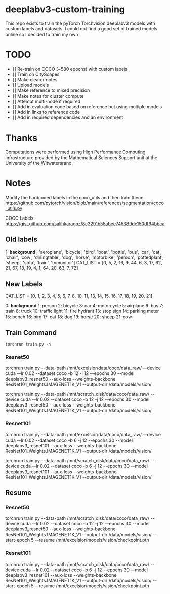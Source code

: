 # deeplabv3-custom-training
This repo exists to train the pyTorch Torchvision deeplabv3 models with custom labels and datasets.
I could not find a good set of trained models online so I decided to train my own

# TODO
- [] Re-train on COCO (~580 epochs) with custom labels
- [] Train on CityScapes
- [] Make clearer notes
- [] Upload models
- [] Make reference to mixed precision
- [] Make notes for cluster compute
- [] Attempt multi-node if required
- [] Add in evaluation code based on reference but using multiple models
- [] Add in links to reference code
- [] Add in required dependencies and an environment

# Thanks
Computations were performed using High Performance Computing infrastructure provided by the Mathematical Sciences Support unit at the University of the Witwatersrand.

# Notes
Modify the hardcoded labels in the coco_utils and then train them: https://github.com/pytorch/vision/blob/main/references/segmentation/coco_utils.py

COCO Labels:
https://gist.github.com/salihkaragoz/8c3291b55abee745389de150df94bbca

## Old labels
[   '__background__', 'aeroplane', 'bicycle', 'bird', 'boat', 'bottle', 'bus',
    'car', 'cat', 'chair', 'cow', 'diningtable', 'dog', 'horse', 'motorbike',
    'person', 'pottedplant', 'sheep', 'sofa', 'train', 'tvmonitor']
CAT_LIST = [0, 5, 2, 16, 9, 44, 6, 3, 17, 62, 21, 67, 18, 19, 4, 1, 64, 20, 63, 7, 72]

## New Labels
CAT_LIST = [0, 1, 2, 3, 4, 5, 6, 7, 8, 10, 11, 13, 14, 15, 16, 17, 18, 19, 20, 21]

0: __background__
1: person
2: bicycle
3: car
4: motorcycle
5: airplane
6: bus
7: train
8: truck
10: traffic light
11: fire hydrant
13: stop sign
14: parking meter
15: bench
16: bird
17: cat
18: dog
19: horse
20: sheep
21: cow

## Train Command
`torchrun train.py -h`

### Resnet50
torchrun train.py --data-path /mnt/excelsior/data/coco/data_raw/ --device cuda --lr 0.02 --dataset coco -b 12 -j 12 --epochs 30 --model deeplabv3_resnet50 --aux-loss --weights-backbone ResNet101_Weights.IMAGENET1K_V1 --output-dir /data/models/vision/

torchrun train.py --data-path /mnt/scratch_disk/data/coco/data_raw/ --device cuda --lr 0.02 --dataset coco -b 12 -j 12 --epochs 30 --model deeplabv3_resnet50 --aux-loss --weights-backbone ResNet101_Weights.IMAGENET1K_V1 --output-dir /data/models/vision/

### Resnet101
torchrun train.py --data-path /mnt/excelsior/data/coco/data_raw/ --device cuda --lr 0.02 --dataset coco -b 6 -j 12 --epochs 30 --model deeplabv3_resnet101 --aux-loss --weights-backbone ResNet101_Weights.IMAGENET1K_V1 --output-dir /data/models/vision/

torchrun train.py --data-path /mnt/scratch_disk/data/coco/data_raw/ --device cuda --lr 0.02 --dataset coco -b 6 -j 12 --epochs 30 --model deeplabv3_resnet101 --aux-loss --weights-backbone ResNet101_Weights.IMAGENET1K_V1 --output-dir /data/models/vision/

## Resume
### Resnet50
torchrun train.py --data-path /mnt/scratch_disk/data/coco/data_raw/ --device cuda --lr 0.02 --dataset coco -b 12 -j 12 --epochs 30 --model deeplabv3_resnet50 --aux-loss --weights-backbone ResNet101_Weights.IMAGENET1K_V1 --output-dir /data/models/vision/ --start-epoch 5 --resume /mnt/excelsior/models/vision/checkpoint.pth

### Resnet101
torchrun train.py --data-path /mnt/scratch_disk/data/coco/data_raw/ --device cuda --lr 0.02 --dataset coco -b 6 -j 12 --epochs 30 --model deeplabv3_resnet101 --aux-loss --weights-backbone ResNet101_Weights.IMAGENET1K_V1 --output-dir /data/models/vision/ --start-epoch 5 --resume /mnt/excelsior/models/vision/checkpoint.pth
